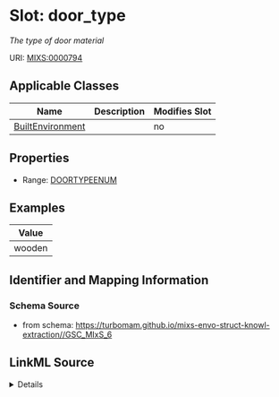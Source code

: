 # Slot: door_type


_The type of door material_



URI: [MIXS:0000794](https://w3id.org/mixs/0000794)



<!-- no inheritance hierarchy -->




## Applicable Classes

| Name | Description | Modifies Slot |
| --- | --- | --- |
[BuiltEnvironment](BuiltEnvironment.md) |  |  no  |







## Properties

* Range: [DOORTYPEENUM](DOORTYPEENUM.md)






## Examples

| Value |
| --- |
| wooden |

## Identifier and Mapping Information







### Schema Source


* from schema: https://turbomam.github.io/mixs-envo-struct-knowl-extraction//GSC_MIxS_6




## LinkML Source

<details>
```yaml
name: door_type
description: The type of door material
title: door type
notes:
- door
- type
examples:
- value: wooden
from_schema: https://turbomam.github.io/mixs-envo-struct-knowl-extraction//GSC_MIxS_6
rank: 1000
slot_uri: MIXS:0000794
multivalued: false
alias: door_type
domain_of:
- BuiltEnvironment
range: DOOR_TYPE_ENUM
required: false
recommended: false

```
</details>